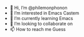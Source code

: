 - 👋 Hi, I’m @philemonphonon
- 👀 I’m interested in Emacs Castem
- 🌱 I’m currently learning Emacs
- 💞️ I’m looking to collaborate on 
- 📫 How to reach me Guess

<!---
philemonphonon/philemonphonon is a ✨ special ✨ repository because its `README.md` (this file) appears on your GitHub profile.
You can click the Preview link to take a look at your changes.
--->
